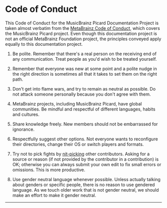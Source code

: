 # Code of Conduct

This Code of Conduct for the MusicBrainz Picard Documentation Project is taken almost verbatim from the [MetaBrainz Code of Conduct](https://github.com/metabrainz/.github/blob/master/CODE_OF_CONDUCT.md), which covers the MusicBrainz Picard project.  Even though this documentation project is not an official MetaBrainz Foundation project, the principles conveyed apply equally to this documentation project.

1. Be polite. Remember that there's a real person on the receiving end of any communication. Treat people as you'd wish to be treated yourself.

2. Remember that everyone was new at some point and a polite nudge in the right direction is sometimes all that it takes to set them on the right path.

3. Don't get into flame wars, and try to remain as neutral as possible. Do not attack someone personally because you don't agree with them.

4. MetaBrainz projects, including MusicBrainz Picard, have global communities. Be mindful and respectful of different languages, habits and cultures.

5. Share knowledge freely. New members should not be embarrassed for ignorance.

6. Respectfully suggest other options. Not everyone wants to reconfigure their directories, change their OS or switch players and formats.

7. Try not to pick fights by [nit-picking](http://www.merriam-webster.com/dictionary/nitpicking) other contributors. Asking for a source or reason (if not provided by the contributor in a contribution) is OK; otherwise you can always submit your own edit to fix small errors or omissions. This is more productive.

8. Use gender neutral language whenever possible. Unless actually talking about genders or specific people, there is no reason to use gendered language. As we touch older work that is not gender neutral, we should make an effort to make it gender neutral.

----
